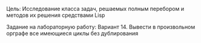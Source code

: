 Цель: Исследование класса задач, решаемых полным перебором и методов их решения средствами Lisp
 
Задание на лабораторную работу:
Вариант 14. Вывести в произвольном орграфе все имеющиеся циклы без дублирования
